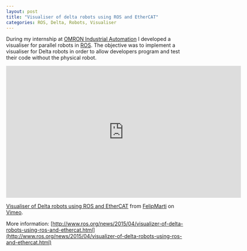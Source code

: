 ```yaml
---
layout: post
title: "Visualiser of delta robots using ROS and EtherCAT"
categories: ROS, Delta, Robots, Visualiser
---
```


During my internship at [OMRON Industrial Automation](http://www.industrial.omron.eu) I developed a visualiser for parallel robots in [ROS](http://www.ros.org/).
The objective was to implement a visualiser for Delta robots in order to allow developers program and test their code without the physical robot.
 

<iframe align="center" src="https://player.vimeo.com/video/118338456" width="640" height="360" frameborder="0" webkitallowfullscreen mozallowfullscreen allowfullscreen></iframe>
<p><a href="https://vimeo.com/118338456">Visualiser of Delta robots using ROS and EtherCAT</a> from <a href="https://vimeo.com/felipmarti">FelipMarti</a> on <a href="https://vimeo.com">Vimeo</a>.</p>


More information: 
[http://www.ros.org/news/2015/04/visualizer-of-delta-robots-using-ros-and-ethercat.html](http://www.ros.org/news/2015/04/visualizer-of-delta-robots-using-ros-and-ethercat.html)





